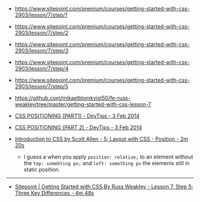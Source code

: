 * https://www.sitepoint.com/premium/courses/getting-started-with-css-2903/lesson/7/step/1
* https://www.sitepoint.com/premium/courses/getting-started-with-css-2903/lesson/7/step/2
* https://www.sitepoint.com/premium/courses/getting-started-with-css-2903/lesson/7/step/3
* https://www.sitepoint.com/premium/courses/getting-started-with-css-2903/lesson/7/step/4
* https://www.sitepoint.com/premium/courses/getting-started-with-css-2903/lesson/7/step/5
* https://github.com/mikaelblomkvist50/fe-russ-weakley/tree/master/getting-started-with-css-lesson-7



* [CSS POSITIONING (PART1) - DevTips - 3 Feb 2014](https://www.youtube.com/watch?v=kejG8G0dr5U&list=PLqGj3iMvMa4L731ispRfGAabXeRpM4RL6)
* [CSS POSITIONING (PART 2) - DevTips - 3 Feb 2014](https://www.youtube.com/watch?v=Rf6zAP4YnZA&list=PLqGj3iMvMa4L731ispRfGAabXeRpM4RL6&index=2)
* [Introduction to CSS by Scott Allen - 5: Layout with CSS - Position - 2m 20s](https://app.pluralsight.com/player?course=css-intro&author=scott-allen&name=css-layout&clip=1&mode=live)
  * I guess a when you apply `position: relative;` to an element without the `top: somehting px;` and `left: something px` the elemenis still in static position. 

---
 
- [Sitepoint | Getting Started with CSS By Russ Weakley - Lesson 7, Step 5: Three Key Differences - 4m 48s](https://www.sitepoint.com/premium/courses/getting-started-with-css-2903/lesson/7/step/5) 

```html

```

```css

```
